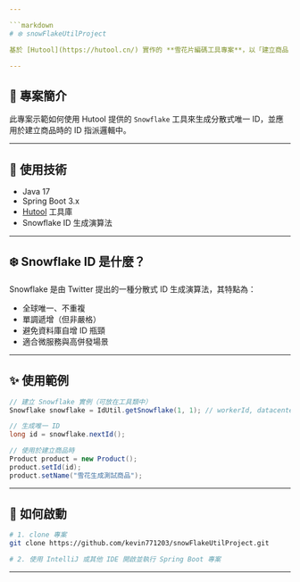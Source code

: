 ```yaml
---

```markdown
# ❄️ snowFlakeUtilProject

基於 [Hutool](https://hutool.cn/) 實作的 **雪花片編碼工具專案**，以「建立商品（Product）」為範例，展示如何在 Spring Boot 專案中整合 **Snowflake ID 生成器**。

---
```


## 📌 專案簡介

此專案示範如何使用 Hutool 提供的 `Snowflake` 工具來生成分散式唯一 ID，並應用於建立商品時的 ID 指派邏輯中。

---

## 🧰 使用技術

- Java 17
- Spring Boot 3.x
- [Hutool](https://hutool.cn/) 工具庫
- Snowflake ID 生成演算法

---

## ❄️ Snowflake ID 是什麼？

Snowflake 是由 Twitter 提出的一種分散式 ID 生成演算法，其特點為：

- 全球唯一、不重複
- 單調遞增（但非嚴格）
- 避免資料庫自增 ID 瓶頸
- 適合微服務與高併發場景

---


## ✨ 使用範例

```java
// 建立 Snowflake 實例（可放在工具類中）
Snowflake snowflake = IdUtil.getSnowflake(1, 1); // workerId, datacenterId

// 生成唯一 ID
long id = snowflake.nextId();

// 使用於建立商品時
Product product = new Product();
product.setId(id);
product.setName("雪花生成測試商品");
````

---

## 🚀 如何啟動

```bash
# 1. clone 專案
git clone https://github.com/kevin771203/snowFlakeUtilProject.git

# 2. 使用 IntelliJ 或其他 IDE 開啟並執行 Spring Boot 專案
```

---


